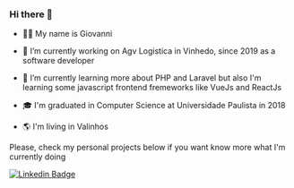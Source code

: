 ### Hi there 👋

- 👨‍💻 My name is Giovanni

- 🔭 I’m currently working on Agv Logistica in Vinhedo, since 2019 as a software developer

- 🌱 I’m currently learning more about PHP and Laravel but also I'm learning some javascript frontend fremeworks like VueJs and ReactJs

- 🎓 I'm graduated in Computer Science at Universidade Paulista in 2018 

- 🌎 I'm living in Valinhos

Please, check my personal projects below if you want know more what I'm currently doing

[![Linkedin Badge](https://img.shields.io/badge/-LinkedIn-blue?style=flat-square&logo=Linkedin&logoColor=white&link=https://www.linkedin.com/in/felipefialho)](https://www.linkedin.com/in/giovanni-b-previatti-32227011a)
